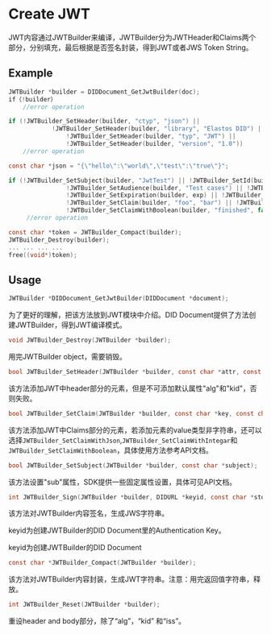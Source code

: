 # Create JWT

JWT内容通过JWTBuilder来编译，JWTBuilder分为JWTHeader和Claims两个部分，分别填充，最后根据是否签名封装，得到JWT或者JWS Token String。

## Example

```c
JWTBuilder *builder = DIDDocument_GetJwtBuilder(doc);
if（!builder）
  	//error operation

if (!JWTBuilder_SetHeader(builder, "ctyp", "json") || 
    		!JWTBuilder_SetHeader(builder, "library", "Elastos DID") ||
				!JWTBuilder_SetHeader(builder, "typ", "JWT") ||
				!JWTBuilder_SetHeader(builder, "version", "1.0"))
    //error operation

const char *json = "{\"hello\":\"world\",\"test\":\"true\"}";

if (!JWTBuilder_SetSubject(builder, "JwtTest") || !JWTBuilder_SetId(builder, "0") ||
				!JWTBuilder_SetAudience(builder, "Test cases") || !JWTBuilder_SetIssuedAt(builder, iat) ||
				!JWTBuilder_SetExpiration(builder, exp) || !JWTBuilder_SetNotBefore(builder, nbf) ||
				!JWTBuilder_SetClaim(builder, "foo", "bar") || !JWTBuilder_SetClaimWithJson(builder, "object", json) ||
				!JWTBuilder_SetClaimWithBoolean(builder, "finished", false))
     //error operation

const char *token = JWTBuilder_Compact(builder);
JWTBuilder_Destroy(builder);
... ... ... ...
free((void*)token);
```

## Usage

```c
JWTBuilder *DIDDocument_GetJwtBuilder(DIDDocument *document);
```

为了更好的理解，把该方法放到JWT模块中介绍。DID Document提供了方法创建JWTBuilder，得到JWT编译模式。

```c
void JWTBuilder_Destroy(JWTBuilder *builder);
```

用完JWTBuilder object，需要销毁。

```c
bool JWTBuilder_SetHeader(JWTBuilder *builder, const char *attr, const char *value);
```

该方法添加JWT中header部分的元素，但是不可添加默认属性"alg"和"kid"，否则失败。

```c
bool JWTBuilder_SetClaim(JWTBuilder *builder, const char *key, const char *value);
```

该方法添加JWT中Claims部分的元素，若添加元素的value类型非字符串，还可以选择`JWTBuilder_SetClaimWithJson`,`JWTBuilder_SetClaimWithIntegar`和`JWTBuilder_SetClaimWithBoolean`，具体使用方法参考API文档。

```c
bool JWTBuilder_SetSubject(JWTBuilder *builder, const char *subject);
```

该方法设置"sub"属性，SDK提供一些固定属性设置，具体可见API文档。

```c
int JWTBuilder_Sign(JWTBuilder *builder, DIDURL *keyid, const char *storepass);
```

该方法对JWTBuilder内容签名，生成JWS字符串。

keyid为创建JWTBuilder的DID Document里的Authentication Key。

keyid为创建JWTBuilder的DID Document

```c
const char *JWTBuilder_Compact(JWTBuilder *builder);
```

该方法对JWTBuilder内容封装，生成JWT字符串。注意：用完返回值字符串，释放。

```c
int JWTBuilder_Reset(JWTBuilder *builder);
```

重设header and body部分，除了“alg”，“kid” 和“iss”。
